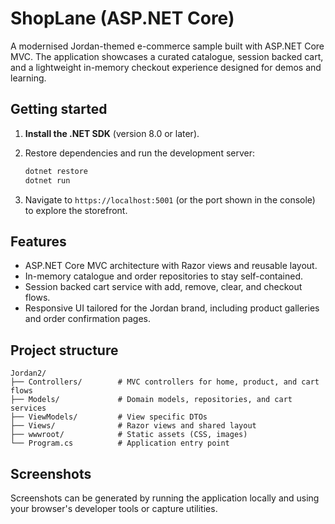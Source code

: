 # ShopLane (ASP.NET Core)

A modernised Jordan-themed e-commerce sample built with ASP.NET Core MVC. The application showcases a curated catalogue, session backed cart, and a lightweight in-memory checkout experience designed for demos and learning.

## Getting started

1. **Install the .NET SDK** (version 8.0 or later).
2. Restore dependencies and run the development server:

   ```bash
   dotnet restore
   dotnet run
   ```

3. Navigate to `https://localhost:5001` (or the port shown in the console) to explore the storefront.

## Features

- ASP.NET Core MVC architecture with Razor views and reusable layout.
- In-memory catalogue and order repositories to stay self-contained.
- Session backed cart service with add, remove, clear, and checkout flows.
- Responsive UI tailored for the Jordan brand, including product galleries and order confirmation pages.

## Project structure

```
Jordan2/
├── Controllers/        # MVC controllers for home, product, and cart flows
├── Models/             # Domain models, repositories, and cart services
├── ViewModels/         # View specific DTOs
├── Views/              # Razor views and shared layout
├── wwwroot/            # Static assets (CSS, images)
└── Program.cs          # Application entry point
```

## Screenshots

Screenshots can be generated by running the application locally and using your browser's developer tools or capture utilities.
